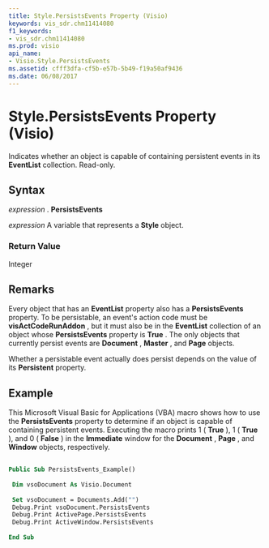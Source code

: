 ```yaml
---
title: Style.PersistsEvents Property (Visio)
keywords: vis_sdr.chm11414080
f1_keywords:
- vis_sdr.chm11414080
ms.prod: visio
api_name:
- Visio.Style.PersistsEvents
ms.assetid: cfff3dfa-cf5b-e57b-5b49-f19a50af9436
ms.date: 06/08/2017
---
```



# Style.PersistsEvents Property (Visio)

Indicates whether an object is capable of containing persistent events in its **EventList** collection. Read-only.


## Syntax

 _expression_ . **PersistsEvents**

 _expression_ A variable that represents a **Style** object.


### Return Value

Integer


## Remarks

Every object that has an **EventList** property also has a **PersistsEvents** property. To be persistable, an event's action code must be **visActCodeRunAddon** , but it must also be in the **EventList** collection of an object whose **PersistsEvents** property is **True** . The only objects that currently persist events are **Document** , **Master** , and **Page** objects.

Whether a persistable event actually does persist depends on the value of its **Persistent** property.


## Example

This Microsoft Visual Basic for Applications (VBA) macro shows how to use the **PersistsEvents** property to determine if an object is capable of containing persistent events. Executing the macro prints 1 ( **True** ), 1 ( **True** ), and 0 ( **False** ) in the **Immediate** window for the **Document** , **Page** , and **Window** objects, respectively.


```vb
 
Public Sub PersistsEvents_Example() 
 
 Dim vsoDocument As Visio.Document 
 
 Set vsoDocument = Documents.Add("") 
 Debug.Print vsoDocument.PersistsEvents 
 Debug.Print ActivePage.PersistsEvents 
 Debug.Print ActiveWindow.PersistsEvents 
 
End Sub
```


